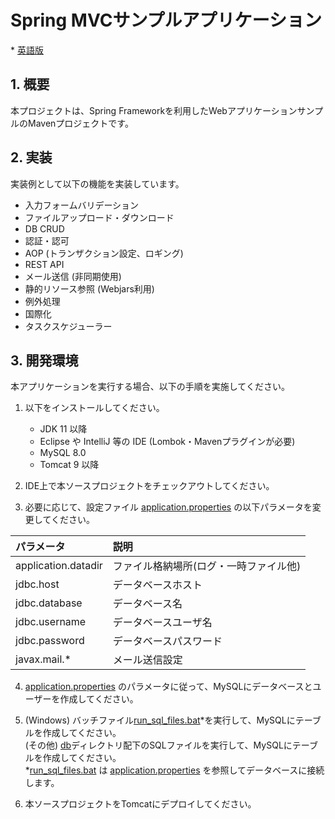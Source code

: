 # Spring MVCサンプルアプリケーション
\* [英語版](/README.md)

## 1. 概要
本プロジェクトは、Spring Frameworkを利用したWebアプリケーションサンプルのMavenプロジェクトです。

## 2. 実装
実装例として以下の機能を実装しています。

* 入力フォームバリデーション
* ファイルアップロード・ダウンロード
* DB CRUD
* 認証・認可
* AOP (トランザクション設定、ロギング)
* REST API
* メール送信 (非同期使用)
* 静的リソース参照 (Webjars利用)
* 例外処理
* 国際化
* タスクスケジューラー

## 3. 開発環境
本アプリケーションを実行する場合、以下の手順を実施してください。

1. 以下をインストールしてください。
	* JDK 11 以降
	* Eclipse や IntelliJ 等の IDE (Lombok・Mavenプラグインが必要)
	* MySQL 8.0
	* Tomcat 9 以降

2. IDE上で本ソースプロジェクトをチェックアウトしてください。

3. 必要に応じて、設定ファイル [application.properties](/src/main/resources/application.properties) の以下パラメータを変更してください。  

| パラメータ          | 説明                                   |
|:--------------------|:---------------------------------------|
| application.datadir | ファイル格納場所(ログ・一時ファイル他) |
| jdbc.host           | データベースホスト                     |
| jdbc.database       | データベース名                         |
| jdbc.username       | データベースユーザ名                   |
| jdbc.password       | データベースパスワード                 |
| javax.mail.\*       | メール送信設定                         |

4. [application.properties](/src/main/resources/application.properties) のパラメータに従って、MySQLにデータベースとユーザーを作成してください。

5. (Windows) バッチファイル[run_sql_files.bat](/data/db/run_sql_files.bat)\*を実行して、MySQLにテーブルを作成してください。  
   (その他) [db](/data/db)ディレクトリ配下のSQLファイルを実行して、MySQLにテーブルを作成してください。  
   \*[run_sql_files.bat](/data/db/run_sql_files.bat) は [application.properties](/src/main/resources/application.properties) を参照してデータベースに接続します。

6. 本ソースプロジェクトをTomcatにデプロイしてください。
